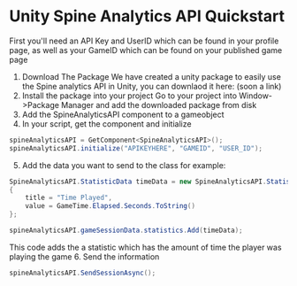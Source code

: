 # Unity Spine Analytics API Quickstart
First you'll need an API Key and UserID which can be found in your profile page, as well as your GameID which can be found on your published game page
1. Download The Package
We have created a unity package to easily use the Spine analytics API in Unity, you can downlaod it here: (soon a link)
2. Install the package into your project
Go to your project into Window->Package Manager and add the downloaded package from disk
3. Add the SpineAnalyticsAPI component to a gameobject
4. In your script, get the component and initialize
```C#
spineAnalyticsAPI = GetComponent<SpineAnalyticsAPI>();
spineAnalyticsAPI.initialize("APIKEYHERE", "GAMEID", "USER_ID");
```
5. Add the data you want to send to the class
for example:
```C#
SpineAnalyticsAPI.StatisticData timeData = new SpineAnalyticsAPI.StatisticData
{
    title = "Time Played",
    value = GameTime.Elapsed.Seconds.ToString()
};

spineAnalyticsAPI.gameSessionData.statistics.Add(timeData);
```
This code adds the a statistic which has the amount of time the player was playing the game
6. Send the information
```C#
spineAnalyticsAPI.SendSessionAsync();
```